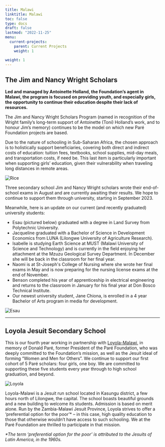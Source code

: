 ```yaml
---
title: Malawi
linktitle: Malawi
toc: false
type: docs
draft: false
lastmod: "2022-11-25"
menu:
  current-projects:
    parent: Current Projects
    weight: 1

weight: 1
---
```


## The Jim and Nancy Wright Scholars

**Led and managed by Antoinette Holland, the Foundation’s agent in Malawi, the program is focused on providing youth, and especially girls, the opportunity to continue their education despite their lack of resources.**

The Jim and Nancy Wright Scholars Program (named in recognition of the Wright family’s long-term support of Antoinette (Toni) Holland’s work, and to honour Jim’s memory) continues to be the model on which new Paré Foundation projects are based.

Due to the nature of schooling in Sub-Saharan Africa, the chosen approach is to holistically support beneficiaries, covering both direct and indirect costs of education: tuition fees, textbooks, school supplies, mid-day meals, and transportation costs, if need be. This last item is particularly important when supporting girls’ education, given their vulnerability when traveling long distances in remote areas.

![Rice](/img/Malawi/ricebags.jpg)

Three secondary school Jim and Nancy Wright scholars wrote their end-of-school exams in August and are currently awaiting their results. We hope to continue to support them through university, starting in September 2023.

Meanwhile, here is an update on our current (and recently graduated) university students:

* Esau (pictured below) graduated with a degree in Land Survey from Polytechnic University.
* Jacqueline graduated with a Bachelor of Science in Development Economics from LUNA (Lilongwe University of Agriculture Research).
* Isabelle is studying Earth Science at MUST (Malawi University of Science and Technology) and is currently in the field enjoying her attachment at the Mzuzu Geological Survey Department. In December she will be back in the classroom for her final year.
* Naomi is at St-Joseph's College of Nursing where she wrote her final exams in May and is now preparing for the nursing license exams at the end of November.
* Benson completed his year of apprenticeship in electrical engineering and returns to the classroom in January for his final year at Don Bosco Technical Institute.
* Our newest university student, Jane Chiona, is enrolled in a 4 year Bachelor of Arts program in media for development.

![Esau](/img/Malawi/Essaugradflowers.jpg)


---
## Loyola Jesuit Secondary School

This is our fourth year working in partnership with [Loyola-Malawi](https://loyola-malawi.org/), in memory of Donald Paré, former President of the Paré Foundation, who was deeply committed to the Foundation’s mission, as well as the Jesuit ideal of forming “Women and Men for Others”. We continue to support our first cohort of 5 Paré scholars: four girls, one boy. We are committed to supporting these five students every year through to high school graduation, and beyond.

![Loyola](/img/Malawi/loyola-Malawi.jpg)

Loyola-Malawi is a Jesuit run school located in Kasungu district, a few hours north of Lilongwe, the capital. The school boasts beautiful grounds and a new building to welcome its students. Admission is based on merit alone. Run by the Zambia-Malawi Jesuit Province, Loyola strives to offer a ‘preferential option for the poor’* – in this case, high quality education to those that otherwise wouldn’t have access to such schooling. We at the Paré Foundation are thrilled to participate in that mission.

_*The term ‘preferential option for the poor’ is attributed to the Jesuits of Latin America, in the 1960s._
